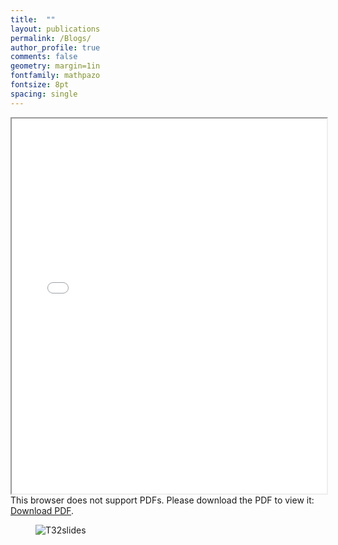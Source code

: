 ```yaml
---
title:  ""
layout: publications
permalink: /Blogs/
author_profile: true
comments: false
geometry: margin=1in
fontfamily: mathpazo
fontsize: 8pt
spacing: single
---
```


<iframe src="/assets/images/yy/T32-slides.pdf" width="100%" height="600px"></iframe>

<!-- <iframe src="/assets/pdfjs/web/viewer.html?file=assets/images/yy/T32-slides.pdf" width="100%" height="600px"></iframe> -->

<object data="/assets/images/yy/T32-slides.pdf" type="application/pdf" width="100%" height="600px">
  This browser does not support PDFs. Please download the PDF to view it: <a href="/assets/images/yy/T32-slides.pdf">Download PDF</a>.
</object>

<figure>
  <img src="/assets/images/yy/T32_slides_July2024.png" alt="T32slides" style="max-width:100%;height:auto;">
  <figcaption><span style="font-family:Times New Roman; font-size:0.75em;"> 
</span></figcaption>
</figure>

<!--
Blog Page

{% for post in site.posts %}
  {% include archive-single.html %}
{% endfor %}
-->
